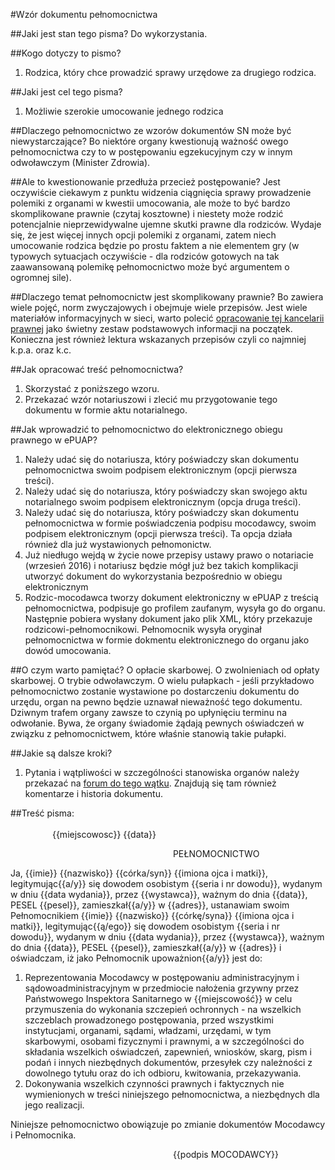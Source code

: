 #Wzór dokumentu pełnomocnictwa

##Jaki jest stan tego pisma?
Do wykorzystania.

##Kogo dotyczy to pismo?
1. Rodzica, który chce prowadzić sprawy urzędowe za drugiego rodzica.

##Jaki jest cel tego pisma?
1. Możliwie szerokie umocowanie jednego rodzica

##Dlaczego pełnomocnictwo ze wzorów dokumentów SN może być niewystarczające?
Bo niektóre organy kwestionują ważność owego pełnomocnictwa czy to w postępowaniu egzekucyjnym czy w innym odwoławczym (Minister Zdrowia).

##Ale to kwestionowanie przedłuża przecież postępowanie?
Jest oczywiście ciekawym z punktu widzenia ciągnięcia sprawy prowadzenie polemiki z organami w kwestii umocowania, ale może to być bardzo skomplikowane prawnie (czytaj kosztowne) i niestety może rodzić potencjalnie nieprzewidywalne ujemne skutki prawne dla rodziców. Wydaje się, że jest więcej innych opcji polemiki z organami, zatem niech umocowanie rodzica będzie po prostu faktem a nie elementem gry (w typowych sytuacjach oczywiście - dla rodziców gotowych na tak zaawansowaną polemikę pełnomocnictwo może być argumentem o ogromnej sile).

##Dlaczego temat pełnomocnictw jest skomplikowany prawnie?
Bo zawiera wiele pojęć, norm zwyczajowych i obejmuje wiele przepisów. Jest wiele materiałów informacyjnych w sieci, warto polecić [opracowanie tej kancelarii prawnej](http://www.kancelaria-kurzeja.pl/pelnomocnictwo-materialnoprawne.html) jako świetny zestaw podstawowych informacji na początek. Konieczna jest również lektura wskazanych przepisów czyli co najmniej k.p.a. oraz k.c.

##Jak opracować treść pełnomocnictwa?
1. Skorzystać z poniższego wzoru.
2. Przekazać wzór notariuszowi i zlecić mu przygotowanie tego dokumentu w formie aktu notarialnego.

##Jak wprowadzić to pełnomocnictwo do elektronicznego obiegu prawnego w ePUAP?
1. Należy udać się do notariusza, który poświadczy skan dokumentu pełnomocnictwa swoim podpisem elektronicznym (opcji pierwsza treści).
2. Należy udać się do notariusza, który poświadczy skan swojego aktu notarialnego swoim podpisem elektronicznym (opcja druga treści).
3. Należy udać się do notariusza, który poświadczy skan dokumentu pełnomocnictwa w formie poświadczenia podpisu mocodawcy, swoim podpisem elektronicznym (opcji pierwsza treści). Ta opcja działa również dla już wystawionych pełnomonictw.
4. Już niedługo wejdą w życie nowe przepisy ustawy prawo o notariacie (wrzesień 2016) i notariusz będzie mógł już bez takich komplikacji utworzyć dokument do wykorzystania bezpośrednio w obiegu elektronicznym
5. Rodzic-mocodawca tworzy dokument elektroniczny w ePUAP z treścią pełnomocnictwa, podpisuje go profilem zaufanym, wysyła go do organu. Następnie pobiera wysłany dokument jako plik XML, który przekazuje rodzicowi-pełnomocnikowi. Pełnomocnik wysyła oryginał pełnomocnictwa w formie dokmentu elektronicznego do organu jako dowód umocowania.

##O czym warto pamiętać?
O opłacie skarbowej. O zwolnieniach od opłaty skarbowej. O trybie odwoławczym. O wielu pułapkach - jeśli przykładowo pełnomocnictwo zostanie wystawione po dostarczeniu dokumentu do urzędu, organ na pewno będzie uznawał nieważność tego dokumentu. Dziwnym trafem organy zawsze to czynią po upłynięciu terminu na odwołanie. Bywa, że organy świadomie żądają pewnych oświadczeń w związku z pełnomocnictwem, które właśnie stanowią takie pułapki.

##Jakie są dalsze kroki?
1. Pytania i wątpliwości w szczególności stanowiska organów należy przekazać na [forum do tego wątku](http://szczepienia.org.pl/). Znajdują się tam również komentarze i historia dokumentu.

##Treść pisma:
&nbsp;&nbsp;&nbsp;&nbsp;&nbsp;&nbsp;&nbsp;&nbsp;&nbsp;&nbsp;&nbsp;&nbsp;&nbsp;&nbsp;&nbsp;&nbsp;&nbsp;&nbsp;&nbsp;&nbsp;&nbsp;&nbsp;&nbsp;&nbsp;&nbsp;&nbsp;&nbsp;&nbsp;&nbsp;&nbsp;&nbsp;&nbsp;&nbsp;&nbsp;&nbsp;&nbsp;&nbsp;&nbsp;&nbsp;&nbsp;&nbsp;&nbsp;&nbsp;&nbsp;&nbsp;&nbsp;&nbsp;&nbsp;&nbsp;&nbsp;&nbsp;&nbsp;&nbsp;&nbsp;&nbsp;&nbsp;&nbsp;&nbsp;&nbsp;&nbsp;&nbsp;&nbsp;&nbsp;&nbsp;&nbsp;&nbsp;&nbsp;&nbsp;&nbsp;&nbsp;&nbsp;&nbsp;&nbsp;&nbsp;&nbsp;&nbsp;&nbsp;&nbsp;&nbsp;&nbsp;&nbsp;&nbsp;&nbsp;&nbsp;&nbsp;&nbsp;&nbsp;&nbsp;&nbsp;&nbsp;&nbsp;&nbsp;&nbsp;&nbsp;&nbsp;&nbsp;&nbsp;&nbsp;&nbsp;&nbsp;&nbsp;&nbsp;&nbsp;&nbsp;&nbsp;&nbsp;&nbsp;&nbsp;&nbsp;&nbsp;&nbsp;&nbsp;&nbsp;&nbsp;&nbsp;&nbsp;&nbsp;&nbsp;&nbsp;&nbsp;&nbsp;&nbsp;&nbsp;&nbsp;&nbsp;&nbsp;&nbsp;&nbsp;&nbsp;&nbsp;&nbsp;&nbsp;&nbsp;&nbsp;&nbsp;&nbsp;&nbsp;&nbsp;&nbsp;&nbsp;&nbsp;&nbsp;&nbsp;&nbsp;&nbsp;{{miejscowosc}} {{data}}

&nbsp;&nbsp;&nbsp;&nbsp;&nbsp;&nbsp;&nbsp;&nbsp;&nbsp;&nbsp;&nbsp;&nbsp;&nbsp;&nbsp;&nbsp;&nbsp;&nbsp;&nbsp;&nbsp;&nbsp;&nbsp;&nbsp;&nbsp;&nbsp;&nbsp;&nbsp;&nbsp;&nbsp;&nbsp;&nbsp;&nbsp;&nbsp;&nbsp;&nbsp;&nbsp;&nbsp;&nbsp;&nbsp;&nbsp;&nbsp;&nbsp;&nbsp;&nbsp;&nbsp;&nbsp;&nbsp;&nbsp;&nbsp;&nbsp;&nbsp;&nbsp;&nbsp;&nbsp;&nbsp;&nbsp;&nbsp;&nbsp;&nbsp;&nbsp;&nbsp;&nbsp;&nbsp;&nbsp;&nbsp;&nbsp;&nbsp;PEŁNOMOCNICTWO

Ja, {{imie}} {{nazwisko}} {{córka/syn}} {{imiona ojca i matki}}, legitymując{{a/y}} się dowodem osobistym {{seria i nr dowodu}}, wydanym w dniu {{data wydania}}, przez {{wystawca}}, ważnym do dnia {{data}}, PESEL {{pesel}}, zamieszkał{{a/y}} w {{adres}}, ustanawiam swoim Pełnomocnikiem {{imie}} {{nazwisko}} {{córkę/syna}} {{imiona ojca i matki}}, legitymując{{ą/ego}} się dowodem osobistym {{seria i nr dowodu}}, wydanym w dniu {{data wydania}}, przez {{wystawca}}, ważnym do dnia {{data}}, PESEL {{pesel}}, zamieszkał{{a/y}} w {{adres}} i oświadczam, iż jako Pełnomocnik upoważnion{{a/y}} jest do:

1. Reprezentowania Mocodawcy w postępowaniu administracyjnym i sądowoadministracyjnym w przedmiocie nałożenia grzywny przez Państwowego Inspektora Sanitarnego w {{miejscowość}} w celu przymuszenia do wykonania szczepień ochronnych - na wszelkich szczeblach prowadzonego postępowania, przed wszystkimi instytucjami, organami, sądami, władzami, urzędami, w tym skarbowymi, osobami fizycznymi i prawnymi, a w szczególności do składania wszelkich oświadczeń, zapewnień, wniosków, skarg, pism i podań i innych niezbędnych dokumentów, przesyłek czy należności z dowolnego tytułu oraz do ich odbioru, kwitowania, przekazywania.
2. Dokonywania wszelkich czynności prawnych i faktycznych nie wymienionych w treści niniejszego pełnomocnictwa, a niezbędnych dla jego realizacji.

Niniejsze pełnomocnictwo obowiązuje po zmianie dokumentów Mocodawcy i Pełnomocnika.

&nbsp;&nbsp;&nbsp;&nbsp;&nbsp;&nbsp;&nbsp;&nbsp;&nbsp;&nbsp;&nbsp;&nbsp;&nbsp;&nbsp;&nbsp;&nbsp;&nbsp;&nbsp;&nbsp;&nbsp;&nbsp;&nbsp;&nbsp;&nbsp;&nbsp;&nbsp;&nbsp;&nbsp;&nbsp;&nbsp;&nbsp;&nbsp;&nbsp;&nbsp;&nbsp;&nbsp;&nbsp;&nbsp;&nbsp;&nbsp;&nbsp;&nbsp;&nbsp;&nbsp;&nbsp;&nbsp;&nbsp;&nbsp;&nbsp;&nbsp;&nbsp;&nbsp;&nbsp;&nbsp;&nbsp;&nbsp;&nbsp;&nbsp;&nbsp;&nbsp;&nbsp;&nbsp;&nbsp;&nbsp;&nbsp;&nbsp;{{podpis MOCODAWCY}}
